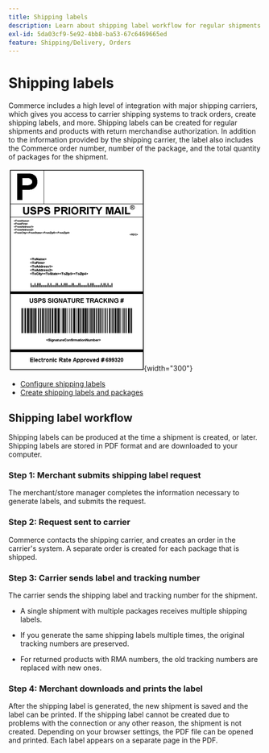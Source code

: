 ```yaml
---
title: Shipping labels
description: Learn about shipping label workflow for regular shipments and products with return merchandise authorization.
exl-id: 5da03cf9-5e92-4bb8-ba53-67c6469665ed
feature: Shipping/Delivery, Orders
---
```

# Shipping labels

Commerce includes a high level of integration with major shipping carriers, which gives you access to carrier shipping systems to track orders, create shipping labels, and more. Shipping labels can be created for regular shipments and products with return merchandise authorization. In addition to the information provided by the shipping carrier, the label also includes the Commerce order number, number of the package, and the total quantity of packages for the shipment.

![USPS Priority Shipping Label](./assets/shipping-usps-priority-label.png){width="300"}

- [Configure shipping labels](shipping-label-configure.md)
- [Create shipping labels and packages](shipping-label-create.md)

## Shipping label workflow

Shipping labels can be produced at the time a shipment is created, or later. Shipping labels are stored in PDF format and are downloaded to your computer.

### Step 1: Merchant submits shipping label request

The merchant/store manager completes the information necessary to generate labels, and submits the request.

### Step 2: Request sent to carrier

Commerce contacts the shipping carrier, and creates an order in the carrier's system. A separate order is created for each package that is shipped.

### Step 3: Carrier sends label and tracking number

The carrier sends the shipping label and tracking number for the shipment.

- A single shipment with multiple packages receives multiple shipping labels.

- If you generate the same shipping labels multiple times, the original tracking numbers are preserved.

- For returned products with RMA numbers, the old tracking numbers are replaced with new ones.

### Step 4: Merchant downloads and prints the label

After the shipping label is generated, the new shipment is saved and the label can be printed. If the shipping label cannot be created due to problems with the connection or any other reason, the shipment is not created. Depending on your browser settings, the PDF file can be opened and printed. Each label appears on a separate page in the PDF.
